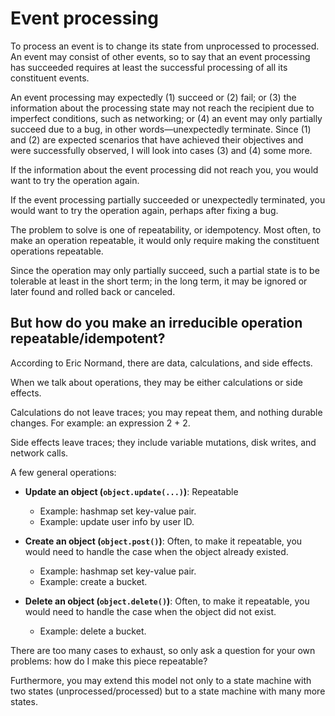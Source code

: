 # Event processing

To process an event is to change its state from unprocessed to processed. An event may consist of other events, so to say that an event processing has succeeded requires at least the successful processing of all its constituent events.

An event processing may expectedly (1) succeed or (2) fail; or (3) the information about the processing state may not reach the recipient due to imperfect conditions, such as networking; or (4) an event may only partially succeed due to a bug, in other words—unexpectedly terminate. Since (1) and (2) are expected scenarios that have achieved their objectives and were successfully observed, I will look into cases (3) and (4) some more.

If the information about the event processing did not reach you, you would want to try the operation again.

If the event processing partially succeeded or unexpectedly terminated, you would want to try the operation again, perhaps after fixing a bug.

The problem to solve is one of repeatability, or idempotency. Most often, to make an operation repeatable, it would only require making the constituent operations repeatable.

Since the operation may only partially succeed, such a partial state is to be tolerable at least in the short term; in the long term, it may be ignored or later found and rolled back or canceled.

## But how do you make an irreducible operation repeatable/idempotent?

According to Eric Normand, there are data, calculations, and side effects.

When we talk about operations, they may be either calculations or side effects.

Calculations do not leave traces; you may repeat them, and nothing durable changes. For example: an expression 2 + 2.

Side effects leave traces; they include variable mutations, disk writes, and network calls.

A few general operations:

- **Update an object (`object.update(...)`)**: Repeatable  
  - Example: hashmap set key-value pair.
  - Example: update user info by user ID.

- **Create an object (`object.post()`)**: Often, to make it repeatable, you would need to handle the case when the object already existed.  
  - Example: hashmap set key-value pair.
  - Example: create a bucket.
  
- **Delete an object (`object.delete()`)**: Often, to make it repeatable, you would need to handle the case when the object did not exist.  
  - Example: delete a bucket.

There are too many cases to exhaust, so only ask a question for your own problems: how do I make this piece repeatable?

Furthermore, you may extend this model not only to a state machine with two states (unprocessed/processed) but to a state machine with many more states.
